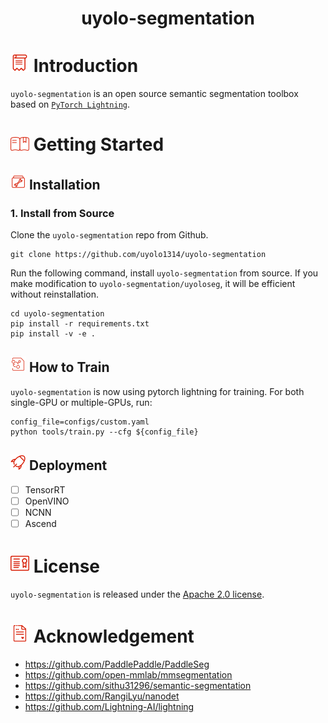 # <div align="center">uyolo-segmentation</div>

# <img src="./docs/assets/introduction_ico.png" width="30"/> Introduction

`uyolo-segmentation` is an open source semantic segmentation toolbox based on [`PyTorch Lightning`](https://github.com/Lightning-AI/lightning).

# <img src="./docs/assets/usage_ico.png" width="30"/> Getting Started

## <img src="./docs/assets/install.png" width="25"/> Installation

### 1. Install from Source

Clone the `uyolo-segmentation` repo from Github.

```shell
git clone https://github.com/uyolo1314/uyolo-segmentation
```

Run the following command, install `uyolo-segmentation` from source. If you make modification to `uyolo-segmentation/uyoloseg`, it will be efficient without reinstallation.

```shell
cd uyolo-segmentation
pip install -r requirements.txt
pip install -v -e .
```

## <img src="./docs/assets/train_model.png" width="25"/> How to Train

`uyolo-segmentation` is now using pytorch lightning for training. For both single-GPU or multiple-GPUs, run:

```shell
config_file=configs/custom.yaml
python tools/train.py --cfg ${config_file}
```

## <img src="./docs/assets/deployment.png" width="25"/> Deployment
- [ ] TensorRT
- [ ] OpenVINO
- [ ] NCNN
- [ ] Ascend

# <img src="./docs/assets/license_ico.png" width="30"/> License

`uyolo-segmentation` is released under the [Apache 2.0 license](./LICENSE).

# <img src="./docs/assets/acknowledgement_ico.png" width="30"/> Acknowledgement

- https://github.com/PaddlePaddle/PaddleSeg
- https://github.com/open-mmlab/mmsegmentation
- https://github.com/sithu31296/semantic-segmentation
- https://github.com/RangiLyu/nanodet
- https://github.com/Lightning-AI/lightning

